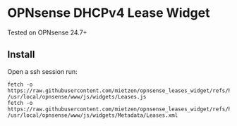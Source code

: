 # OPNsense DHCPv4 Lease Widget
Tested on OPNsense 24.7+

## Install

Open a ssh session run:

```
fetch -o https://raw.githubusercontent.com/mietzen/opnsense_leases_widget/refs/heads/main/Leases.js /usr/local/opnsense/www/js/widgets/Leases.js
fetch -o https://raw.githubusercontent.com/mietzen/opnsense_leases_widget/refs/heads/main/Leases.xml /usr/local/opnsense/www/js/widgets/Metadata/Leases.xml
 ```
